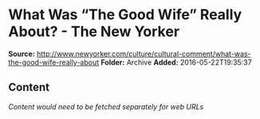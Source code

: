 # What Was “The Good Wife” Really About? - The New Yorker

**Source:** http://www.newyorker.com/culture/cultural-comment/what-was-the-good-wife-really-about
**Folder:** Archive
**Added:** 2016-05-22T19:35:37




## Content
*Content would need to be fetched separately for web URLs*
